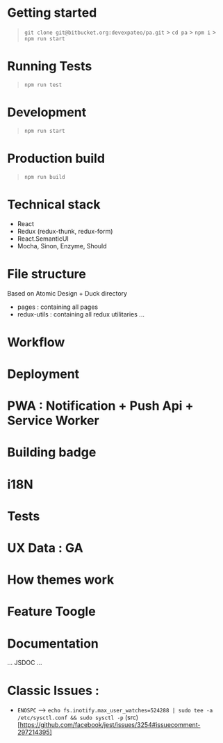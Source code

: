 # Getting started

> `git clone git@bitbucket.org:devexpateo/pa.git` > `cd pa` > `npm i` > `npm run start`

# Running Tests

> `npm run test`

# Development

> `npm run start`

# Production build

> `npm run build`

# Technical stack

- React
- Redux (redux-thunk, redux-form)
- React.SemanticUI
- Mocha, Sinon, Enzyme, Should

# File structure

Based on Atomic Design + Duck directory

- pages : containing all pages
- redux-utils : containing all redux utilitaries
  ...

# Workflow

# Deployment

# PWA : Notification + Push Api + Service Worker

# Building badge

# i18N

# Tests

# UX Data : GA

# How themes work

# Feature Toogle

# Documentation

... JSDOC ...

# Classic Issues :

- `ENOSPC` --> `echo fs.inotify.max_user_watches=524288 | sudo tee -a /etc/sysctl.conf && sudo sysctl -p`
  (src)[https://github.com/facebook/jest/issues/3254#issuecomment-297214395]
